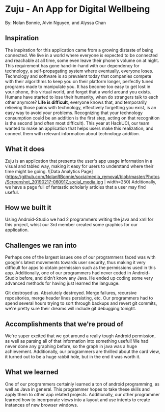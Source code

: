 # Zuju - An App for Digital Wellbeing 
By: Nolan Bonnie, Alvin Nguyen, and Alyssa Chan
## Inspiration
The inspiration for this application came from a growing distaste of being connected. We live in a world where everyone is expected to be connected and reachable at all time, some even leave their phone's volume on at night. This requirement has gone hand-in-hand with our dependency for technology, a self-propagating system where eventually, everyone loses. Technology and software is so prevalent today that companies compete with their algorithms to keep you on their platform longer, perfectly tuned programs made to manipulate you. It has become too easy to get lost in your phone, this virtual world, and forget that a world around you exists. Humans have started to lose their humanity, when do strangers talk to each other anymore? **Life is difficult**, everyone knows that, and temporarily relieving those pains with technology, effectively forgetting you exist, is an easy way to avoid your problems. Recognizing that your technology consumption could be an addition is the first step, acting on that recognition is the second (and often most difficult). This year at HackUCI, our team wanted to make an application that helps users make this realization, and connect them with relevant information about technology addition. 
## What it does
Zuju is an application that presents the user's app usage information in a visual and tabled way, making it easy for users to understand where their time might be going. 
![Data Analytics Page](https://github.com/NolanRBonnie/socialmedia_removal/blob/master/Photos/Screenshot_20190217-060917_social_media.jpg | width=250)
Additionally, we have a page full of fantastic scholarly articles that a user may find useful. 
## How we built it
Using Android-Studio we had 2 programmers writing the java and xml for this project, whist our 3rd member created some graphics for our application. 
## Challenges we ran into
Perhaps one of the largest issues one of our programmers faced was with google's latest movements towards user security, thus making it very difficult for apps to obtain permission such as the permissions used in this app. Additionally, one of our programmers had never coded in Android-Studio before, and didn't know any Java. He ended up coding some very advanced methods for having just learned the language. 

Git destroyed us. Absolutely destroyed. Merge failures, recursive repositories, merge header lines persisting, etc. Our programmers had to spend several hours trying to sort through backups and revert git commits, we're pretty sure their dreams will include git debugging tonight. 
## Accomplishments that we're proud of
We're super excited that we got around a really tough Android permission, as well as parsing all of that information into something useful! We had never done any graphing before, so the graph in java was a huge achievement. Additionally, our programmers are thrilled about the card view, it turned out to be a huge rabbit hole, but in the end it was worth it.
## What we learned
One of our programmers certainly learned a ton of android programming, as well as Java in general. This programmer hopes to take these skills and apply them to other app related projects. Additionally, our other programmer learned how to incorporate views into a layout and use intents to create instances of new browser windows.
